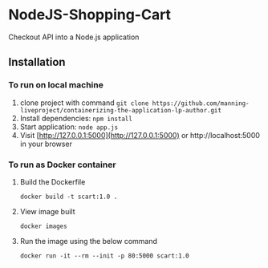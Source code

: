 # NodeJS-Shopping-Cart
Checkout API into a Node.js application

## Installation

### To run on local machine

1. clone project with command `git clone https://github.com/manning-liveproject/containerizing-the-application-lp-author.git`
2. Install dependencies: `npm install`
3. Start application: `node app.js`
5. Visit [http://127.0.0.1:5000](http://127.0.0.1:5000) or http://localhost:5000 in your browser

### To run as Docker container

1. Build the Dockerfile

    `docker build -t scart:1.0 .`
2. View image built

    `docker images`

3. Run the image using the below command

    `docker run -it --rm --init -p 80:5000 scart:1.0`

